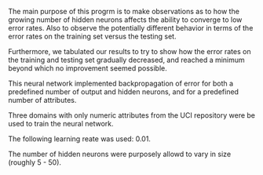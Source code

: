 The main purpose of this progrm is to make observations as
to how the growing number of hidden neurons affects the ability
to converge to low error rates. Also to observe the potentially
different behavior in terms of the error rates on the training
set versus the testing set.

Furthermore, we tabulated our results to try to show how the 
error rates on the training and testing set gradually decreased,
and reached a minimum beyond which no improvement seemed
possible.

This neural network implemented backpropagation of error
for both a predefined number of output and hidden neurons, 
and for a predefined number of attributes. 

Three domains with only numeric attributes from the UCI
repository were be used to train the neural network.

The following learning reate was used: 0.01.

The number of hidden neurons were purposely allowd to vary
in size (roughly 5 - 50).


